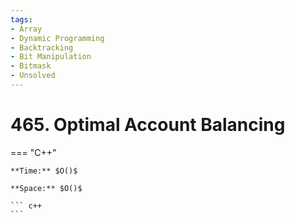 ```yaml
---
tags:
- Array
- Dynamic Programming
- Backtracking
- Bit Manipulation
- Bitmask
- Unsolved
---
```



# 465. Optimal Account Balancing

=== "C++"

    **Time:** $O()$

    **Space:** $O()$

    ``` c++
    ```